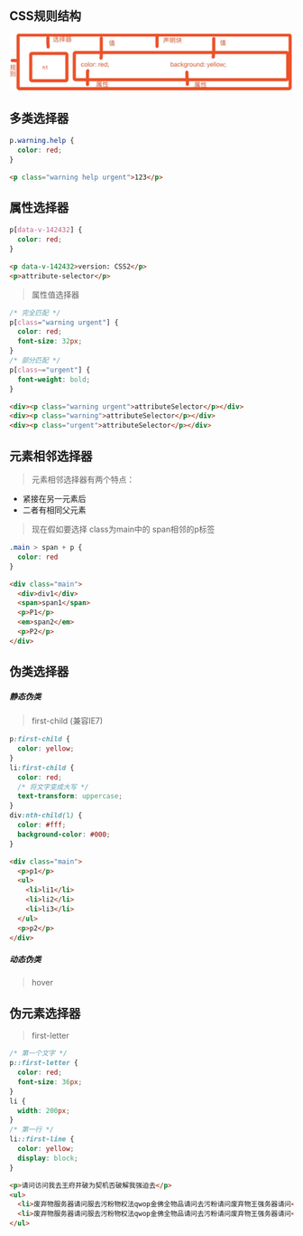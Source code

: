 ## CSS规则结构
![](./structure.jpeg)

## 多类选择器

```css
p.warning.help {
  color: red;
}
```
```html
<p class="warning help urgent">123</p>
```


## 属性选择器
```css
p[data-v-142432] {
  color: red;
}
```
```html
<p data-v-142432>version: CSS2</p>
<p>attribute-selector</p>
```
> 属性值选择器

```css
/* 完全匹配 */
p[class="warning urgent"] {
  color: red;
  font-size: 32px;
}
/* 部分匹配 */
p[class~="urgent"] {
  font-weight: bold;
}
```

```html
<div><p class="warning urgent">attributeSelector</p></div>
<div><p class="warning">attributeSelector</p></div>
<div><p class="urgent">attributeSelector</p></div>
```

## 元素相邻选择器
> 元素相邻选择器有两个特点：
  - 紧接在另一元素后
  - 二者有相同父元素

> 现在假如要选择 class为main中的 span相邻的p标签

```css
.main > span + p {
  color: red
}
```
```html
<div class="main">
  <div>div1</div>
  <span>span1</span>
  <p>P1</p>
  <em>span2</em>
  <p>P2</p>
</div>
```

## 伪类选择器

##### 静态伪类

> first-child (兼容IE7)
  ```css
  p:first-child {
    color: yellow;
  }
  li:first-child {
    color: red;
    /* 将文字变成大写 */
    text-transform: uppercase;
  }
  div:nth-child(1) {
    color: #fff;
    background-color: #000;
  }
  ```
  ```html
  <div class="main">
    <p>p1</p>
    <ul>
      <li>li1</li>
      <li>li2</li>
      <li>li3</li>
    </ul>
    <p>p2</p>
  </div>
  ```  

##### 动态伪类

> hover

>

## 伪元素选择器

> first-letter
  ```css
  /* 第一个文字 */
  p::first-letter {
    color: red;
    font-size: 36px;
  }
  li {
    width: 200px;
  }
  /* 第一行 */
  li::first-line {
    color: yellow;
    display: block;
  }
  ```
  ```html
  <p>请问访问我去王府井破为契机否破解我强迫去</p>
  <ul>
    <li>废弃物服务器请问服去污粉物权法qwop金佛全物品请问去污粉请问废弃物王强务器请问</li>
    <li>废弃物服务器请问服去污粉物权法qwop金佛全物品请问去污粉请问废弃物王强务器请问</li>
  </ul>
  ```

  
